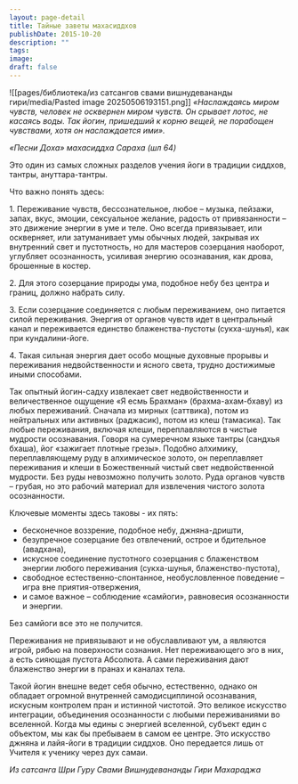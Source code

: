 ```yaml
---
layout: page-detail
title: Тайные заветы махасиддхов
publishDate: 2015-10-20
description: ""
tags: 
image: 
draft: false
---
```

![[pages/библиотека/из сатсангов свами вишнудевананды гири/media/Pasted image 20250506193151.png]]
_«Наслаждаясь миром чувств, человек не осквернен миром чувств. Он срывает лотос, не касаясь воды. Так йогин, пришедший к корню вещей, не порабощен чувствами, хотя он наслаждается ими»._

_«Песни Доха» махасиддха Сараха (шл 64)_

Это один из самых сложных разделов учения йоги в традиции сиддхов, тантры, ануттара-тантры.

Что важно понять здесь:

1\. Переживание чувств, бессознательное, любое – музыка, пейзажи, запах, вкус, эмоции, сексуальное желание, радость от привязанности – это движение энергии в уме и теле. Оно всегда привязывает, или оскверняет, или затуманивает умы обычных людей, закрывая их внутренний свет и пустотность, но для мастеров созерцания наоборот, углубляет осознанность, усиливая энергию осознавания, как дрова, брошенные в костер.

2\. Для этого созерцание природы ума, подобное небу без центра и границ, должно набрать силу.

3\. Если созерцание соединяется с любым переживанием, оно питается силой переживания. Энергия от органов чувств идет в центральный канал и переживается единство блаженства-пустоты (сукха-шунья), как при кундалини-йоге.

4\. Такая сильная энергия дает особо мощные духовные прорывы и переживания недвойственности и ясного света, трудно достижимые иными способами.

Так опытный йогин-садху извлекает свет недвойственности и величественное ощущение «Я есмь Брахман» (брахма-ахам-бхаву) из любых переживаний. Сначала из мирных (саттвика), потом из нейтральных или активных (раджасик), потом из клеш (тамасика). Так любые переживания, включая клеши, переплавляются в чистые мудрости осознавания. Говоря на сумеречном языке тантры (сандхья бхаша), йог «зажигает плотные грезы». Подобно алхимику, переплавляющему руду в алхимическое золото, он переплавляет переживания и клеши в Божественный чистый свет недвойственной мудрости. Без руды невозможно получить золото. Руда органов чувств – грубая, но это рабочий материал для извлечения чистого золота осознанности.

Ключевые моменты здесь таковы - их пять:

* бесконечное воззрение, подобное небу, джняна-дришти,
* безупречное созерцание без отвлечений, острое и бдительное (авадхана),
* искусное соединение пустотного созерцания с блаженством энергии любого переживания (сукха-шунья, блаженство-пустота),
* свободное естественно-спонтанное, необусловленное поведение – игра вне приятия-отвержения,
* и самое важное – соблюдение «самйоги», равновесия осознанности и энергии.

Без самйоги все это не получится.

Переживания не привязывают и не обуславливают ум, а являются игрой, рябью на поверхности сознания. Нет переживающего эго в них, а есть сияющая пустота Абсолюта. А сами переживания дают блаженство энергии в пранах и каналах тела.

Такой йогин внешне ведет себя обычно, естественно, однако он обладает огромной внутренней самодисциплиной осознавания, искусным контролем пран и истинной чистотой. Это великое искусство интеграции, объединения осознанности с любыми переживаниями во вселенной. Когда мы едины с энергией вселенной, субъект един с объектом, мы как бы пребываем в самом ее центре. Это искусство джняна и лайя-йоги в традиции сиддхов. Оно передается лишь от Учителя к ученику через дух самаи.

*Из сатсанга Шри Гуру Свами Вишнудевананды Гири Махараджа*